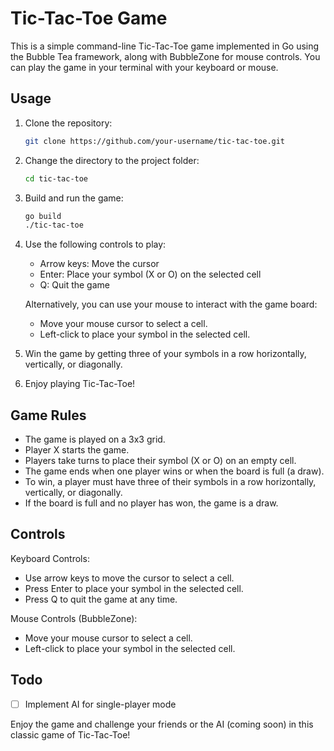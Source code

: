 # Tic-Tac-Toe Game

This is a simple command-line Tic-Tac-Toe game implemented in Go using the Bubble Tea framework, along with BubbleZone for mouse controls. You can play the game in your terminal with your keyboard or mouse.

## Usage

1. Clone the repository:

   ```bash
   git clone https://github.com/your-username/tic-tac-toe.git
   ```

2. Change the directory to the project folder:

   ```bash
   cd tic-tac-toe
   ```

3. Build and run the game:

   ```bash
   go build
   ./tic-tac-toe
   ```

4. Use the following controls to play:

   - Arrow keys: Move the cursor
   - Enter: Place your symbol (X or O) on the selected cell
   - Q: Quit the game

   Alternatively, you can use your mouse to interact with the game board:

   - Move your mouse cursor to select a cell.
   - Left-click to place your symbol in the selected cell.

5. Win the game by getting three of your symbols in a row horizontally, vertically, or diagonally.

6. Enjoy playing Tic-Tac-Toe!

## Game Rules

- The game is played on a 3x3 grid.
- Player X starts the game.
- Players take turns to place their symbol (X or O) on an empty cell.
- The game ends when one player wins or when the board is full (a draw).
- To win, a player must have three of their symbols in a row horizontally, vertically, or diagonally.
- If the board is full and no player has won, the game is a draw.

## Controls

Keyboard Controls:
- Use arrow keys to move the cursor to select a cell.
- Press Enter to place your symbol in the selected cell.
- Press Q to quit the game at any time.

Mouse Controls (BubbleZone):
- Move your mouse cursor to select a cell.
- Left-click to place your symbol in the selected cell.

## Todo

- [ ] Implement AI for single-player mode

Enjoy the game and challenge your friends or the AI (coming soon) in this classic game of Tic-Tac-Toe!
